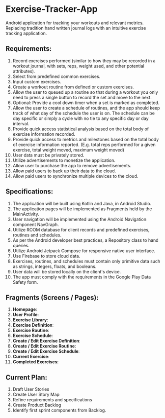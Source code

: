 # Exercise-Tracker-App
 Android application for tracking your workouts and relevant metrics. Replacing tradition hand written journal logs with an intuitive exercise tracking application. 

## Requirements:
 
 1. Record exercises performed (similar to how they may be recorded in a workout journal, with sets, reps, weight used, and other potential attributes).
 2. Select from predefined common exercises.
 3. Input custom exercises.
 4. Create a workout routine from defined or custom exercises.
 5. Allow the user to queued up a routine so that during a workout you only need to press a single button to record the set and move to the next.
 6. Optional: Provide a cool down timer when a set is marked as completed.
 7. Allow the user to create a schedule of routines, and the app should keep track of what day of the schedule the user is on.
    The schedule can be day specific or simply a cycle with no tie to any specific day or day interval.
 8. Provide quick access statistical analysis based on the total body of exercise information recorded.
 9. Provide quick access to metrics and milestones based on the total body of exercise information reported. (E.g. total reps performed for a given exercise, total weight moved, maximum weight moved)
 10. User data must be privately stored.
 11. Utilize advertisements to monetize the application.
 12. Allow user to purchase the app to remove advertisements.
 13. Allow paid users to back up their data to the cloud.
 14. Allow paid users to synchronize multiple devices to the cloud.

## Specifications:

1. The application will be built using Kotlin and Java, in Android Studio.
2. The application pages will be implemented as Fragments held by the MainActivity.
3. User navigation will be implemented using the Android Navigation component NavGraph.
4. Utilize ROOM database for client records and predefined exercises, routines and schedules.
5. As per the Android developer best practices, a Repository class to hand queries.
6. Utilize Android Jetpack Compose for responsive native user interface.
7. Use Firebase to store cloud data.
8. Exercises, routines, and schedules must contain only primitive data such as strings, integers, floats, and booleans.
9. User data will be stored locally on the client's device.
10. The app must comply with the requirements in the Google Play Data Safety form.

## Fragments (Screens / Pages):
1. **Homepage**:
2. **User Profile**:
3. **Exercise Library**:
4. **Exercise Definition**:
5. **Exercise Routine**:
6. **Exercise Schedule**:
7. **Create / Edit Exercise Definition**:
8. **Create / Edit Exercise Routine**:
9. **Create / Edit Exercise Schedule**:
10. **Current Exercise**:
11. **Completed Exercises**:

## Current Plan:
1. Draft User Stories 
2. Create User Story Map
3. Refine requirements and specifications
4. Create Product Backlog
5. Identify first sprint components from Backlog.
   








    
    
